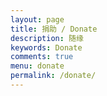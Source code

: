 ```yaml
---
layout: page
title: 捐助 / Donate
description: 随缘
keywords: Donate
comments: true
menu: donate
permalink: /donate/
---
```

